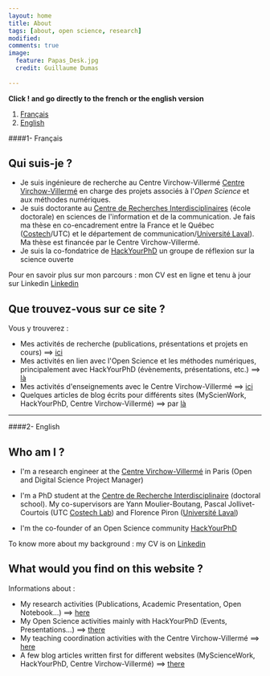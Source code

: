 ```yaml
---
layout: home
title: About 
tags: [about, open science, research]
modified:
comments: true
image:
  feature: Papas_Desk.jpg
  credit: Guillaume Dumas
  
---
```


**Click ! and go directly to the french or the english version** 

1. [Français](#français)
2. [English](#english)

####1- Français <a name="français"></a>


## Qui suis-je ? 

- Je suis ingénieure de recherche au Centre Virchow-Villermé [Centre Virchow-Villermé](http://www.virchowvillerme.eu) en charge des projets associés à l'*Open Science* et aux méthodes numériques. 
- Je suis doctorante au [Centre de Recherches Interdisciplinaires](http://cri-paris.org/) (école doctorale) en sciences de l'information et de la communication. Je fais ma thèse en co-encadrement entre la France et le Québec ([Costech](http://www.utc.fr/costech/)/UTC) et le département de communication/[Université Laval](http://www2.ulaval.ca/en/home.html)). Ma thèse est financée par le Centre Virchow-Villermé.
- Je suis la co-fondatrice de [HackYourPhD](http://www.hackyourphd.org) un groupe de réflexion sur la science ouverte

Pour en savoir plus sur mon parcours : mon CV est en ligne et tenu à jour sur Linkedin [Linkedin](https://www.linkedin.com/in/celyagrusondaniel)


## Que trouvez-vous sur ce site ? 

Vous y trouverez : 

- Mes activités de recherche (publications, présentations et projets en cours) ==> [ici](http://celyagd.github.io/research/)
- Mes activités en lien avec l'Open Science et les méthodes numériques, principalement avec HackYourPhD (évènements, présentations, etc.) ==> [là](http://celyagd.github.io/openscience/)
- Mes activités d'enseignements avec le Centre Virchow-Villermé ==> [ici](http://celyagd.github.io/moocscinum/)
- Quelques articles de blog écrits pour différents sites (MyScienWork, HackYourPhD, Centre Virchow-Villermé) ==> par [là](http://celyagd.github.io/blog/)

*********************************************************************************************

####2- English <a name="english"></a>



## Who am I ? 

- I'm a research engineer at the [Centre Virchow-Villermé](http://www.virchowvillerme.eu) in Paris (Open and Digital Science Project Manager) 

- I'm a PhD student at the [Centre de Recherche Interdisciplinaire](http://cri-paris.org/) (doctoral school). My co-supervisors are Yann Moulier-Boutang, Pascal Jollivet-Courtois (UTC [Costech Lab](http://www.utc.fr/costech/)) and Florence Piron ([Université Laval](http://www2.ulaval.ca/en/home.html))
- I'm the co-founder of an Open Science community [HackYourPhD](http://www.hackyourphd.org)



To know more about my background : my CV is on [Linkedin](https://www.linkedin.com/in/celyagrusondaniel) 

## What would you find on this website ? 

Informations about : 

- My research activities (Publications, Academic Presentation, Open Notebook...) ==> [here](http://celyagd.github.io/research/)
- My Open Science activities mainly with HackYourPhD (Events, Presentations...) ==> [there](http://celyagd.github.io/openscience/)
- My teaching coordination activities with the Centre Virchow-Villermé ==> [here](http://celyagd.github.io/moocscinum/)
- A few blog articles written first for different websites (MyScienceWork, HackYourPhD, Centre Virchow-Villermé) ==> [there](http://celyagd.github.io/blog/)



